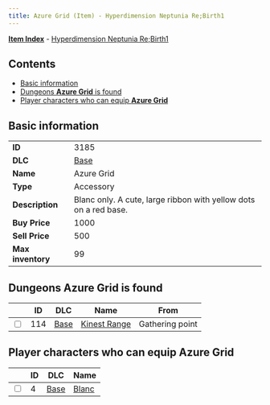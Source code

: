 ```yaml
---
title: Azure Grid (Item) - Hyperdimension Neptunia Re;Birth1
---
```


[**Item Index**](/neptunia/rb1/item/index.html) - [Hyperdimension Neptunia Re;Birth1](/neptunia/rb1)

## Contents

- [Basic information](#basic-information)
- [Dungeons **Azure Grid** is found](#dungeons-azure-grid-is-found)
- [Player characters who can equip **Azure Grid**](#player-characters-who-can-equip-azure-grid)
## Basic information

|   |   |
| -- | -- |
| **ID** | 3185 |
| **DLC** | [Base](/neptunia/rb1/dlc/1-base.html) |
| **Name** | Azure Grid |
| **Type** | Accessory |
| **Description** | Blanc only. A cute, large ribbon with yellow dots on a red base. |
| **Buy Price** | 1000 |
| **Sell Price** | 500 |
| **Max inventory** | 99 |


## Dungeons **Azure Grid** is found

|    | ID | DLC | Name | From |
| -- | -- | --- | ---- | ---- |
| <input type="checkbox" id="rb1-dungeon-1-114" class="trackbox" /> | 114 | [Base](/neptunia/rb1/dlc/1-base.html) | [Kinest Range](/neptunia/rb1/dungeon/1-114-kinest-range.html) | Gathering point |


## Player characters who can equip **Azure Grid**

|    | ID | DLC | Name |
| -- | -- | --- | ---- |
| <input type="checkbox" id="rb1-player-1-4" class="trackbox" /> | 4 | [Base](/neptunia/rb1/dlc/1-base.html) | [Blanc](/neptunia/rb1/player/1-4-blanc.html) |
